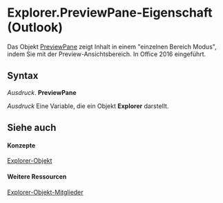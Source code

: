 
# Explorer.PreviewPane-Eigenschaft (Outlook)

Das Objekt [PreviewPane](fd4f497b-7085-6e0f-018b-17845f4dfe61.md) zeigt Inhalt in einem "einzelnen Bereich Modus", indem Sie mit der Preview-Ansichtsbereich. In Office 2016 eingeführt.


## Syntax

 _Ausdruck_. **PreviewPane**

 _Ausdruck_ Eine Variable, die ein Objekt **Explorer** darstellt.


## Siehe auch


#### Konzepte


[Explorer-Objekt](026591e5-049f-503a-4166-34e6dbc225fb.md)
#### Weitere Ressourcen


[Explorer-Objekt-Mitglieder](http://msdn.microsoft.com/library/4412c507-4dcd-6005-b9c8-11824624250d%28Office.15%29.aspx)